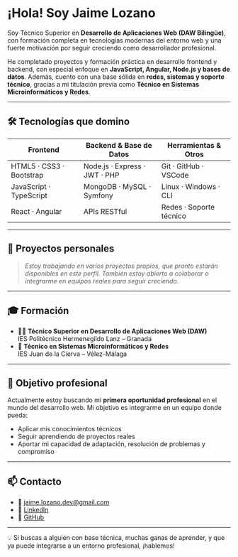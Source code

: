 # ¡Hola! Soy Jaime Lozano

Soy Técnico Superior en **Desarrollo de Aplicaciones Web (DAW Bilingüe)**, con formación completa en tecnologías modernas del entorno web y una fuerte motivación por seguir creciendo como desarrollador profesional.

He completado proyectos y formación práctica en desarrollo frontend y backend, con especial enfoque en **JavaScript, Angular, Node.js y bases de datos**. Además, cuento con una base sólida en **redes, sistemas y soporte técnico**, gracias a mi titulación previa como **Técnico en Sistemas Microinformáticos y Redes**.

---

## 🛠️ Tecnologías que domino

| Frontend                   | Backend & Base de Datos       | Herramientas & Otros        |
|----------------------------|-------------------------------|-----------------------------|
| HTML5 · CSS3 · Bootstrap   | Node.js · Express · JWT · PHP | Git · GitHub · VSCode       |
| JavaScript · TypeScript    | MongoDB · MySQL · Symfony     | Linux · Windows · CLI       |
| React · Angular            | APIs RESTful                  | Redes · Soporte técnico     |

---

## 📂 Proyectos personales

> *Estoy trabajando en varios proyectos propios, que pronto estarán disponibles en este perfil. También estoy abierto a colaborar o integrarme en equipos reales para seguir creciendo.*

---

## 🎓 Formación

- 🧑‍💻 **Técnico Superior en Desarrollo de Aplicaciones Web (DAW)**  
  IES Politécnico Hermenegildo Lanz – Granada  
- 💾 **Técnico en Sistemas Microinformáticos y Redes**  
  IES Juan de la Cierva – Vélez-Málaga  

---

## 🎯 Objetivo profesional

Actualmente estoy buscando mi **primera oportunidad profesional** en el mundo del desarrollo web. Mi objetivo es integrarme en un equipo donde pueda:

- Aplicar mis conocimientos técnicos
- Seguir aprendiendo de proyectos reales
- Aportar mi capacidad de adaptación, resolución de problemas y compromiso

---

## 📫 Contacto

- 📧 jaime.lozano.dev@gmail.com  
- 🔗 [LinkedIn](https://www.linkedin.com/in/jaime-lozano-lozano-146255284/)  
- 🔗 [GitHub](https://github.com/jaimelz-dev)

---

💡 Si buscas a alguien con base técnica, muchas ganas de aprender, y que ya puede integrarse a un entorno profesional, ¡hablemos!
